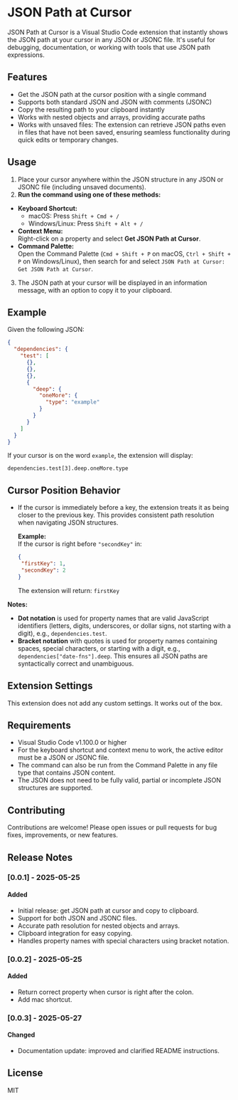 # JSON Path at Cursor
JSON Path at Cursor is a Visual Studio Code extension that instantly shows the JSON path at your cursor in any JSON or JSONC file. It's useful for debugging, documentation, or working with tools that use JSON path expressions.

## Features

- Get the JSON path at the cursor position with a single command
- Supports both standard JSON and JSON with comments (JSONC)
- Copy the resulting path to your clipboard instantly
- Works with nested objects and arrays, providing accurate paths
- Works with unsaved files: The extension can retrieve JSON paths even in files that have not been saved, ensuring seamless functionality during quick edits or temporary changes.

## Usage

1. Place your cursor anywhere within the JSON structure in any JSON or JSONC file (including unsaved documents).
2. **Run the command using one of these methods:**
  - **Keyboard Shortcut:**  
    - macOS: Press `Shift + Cmd + /`
    - Windows/Linux: Press `Shift + Alt + /`
  - **Context Menu:**  
    Right-click on a property and select **Get JSON Path at Cursor**.
  - **Command Palette:**  
    Open the Command Palette (`Cmd + Shift + P` on macOS, `Ctrl + Shift + P` on Windows/Linux), then search for and select `JSON Path at Cursor: Get JSON Path at Cursor`.
3. The JSON path at your cursor will be displayed in an information message, with an option to copy it to your clipboard.

## Example

Given the following JSON:

```json
{
  "dependencies": {
    "test": [
      {},
      {},
      {},
      {
        "deep": {
          "oneMore": {
            "type": "example"
          }
        }
      }
    ]
  }
}
```

If your cursor is on the word `example`, the extension will display:

```
dependencies.test[3].deep.oneMore.type
```

## Cursor Position Behavior

- If the cursor is immediately before a key, the extension treats it as being closer to the previous key. This provides consistent path resolution when navigating JSON structures.

  **Example:**  
  If the cursor is right before `"secondKey"` in:

  ```json
  {
   "firstKey": 1,
   "secondKey": 2
  }
  ```

  The extension will return: `firstKey`

**Notes:**
- **Dot notation** is used for property names that are valid JavaScript identifiers (letters, digits, underscores, or dollar signs, not starting with a digit), e.g., `dependencies.test`.
- **Bracket notation** with quotes is used for property names containing spaces, special characters, or starting with a digit, e.g., `dependencies["date-fns"].deep`. This ensures all JSON paths are syntactically correct and unambiguous.

## Extension Settings

This extension does not add any custom settings. It works out of the box.

## Requirements

- Visual Studio Code v1.100.0 or higher
- For the keyboard shortcut and context menu to work, the active editor must be a JSON or JSONC file.
- The command can also be run from the Command Palette in any file type that contains JSON content.
- The JSON does not need to be fully valid, partial or incomplete JSON structures are supported.

## Contributing

Contributions are welcome! Please open issues or pull requests for bug fixes, improvements, or new features.

## Release Notes

### [0.0.1] - 2025-05-25
#### Added
- Initial release: get JSON path at cursor and copy to clipboard.
- Support for both JSON and JSONC files.
- Accurate path resolution for nested objects and arrays.
- Clipboard integration for easy copying.
- Handles property names with special characters using bracket notation.

### [0.0.2] - 2025-05-25
#### Added
- Return correct property when cursor is right after the colon.
- Add mac shortcut.

### [0.0.3] - 2025-05-27
#### Changed
- Documentation update: improved and clarified README instructions.

## License

MIT
